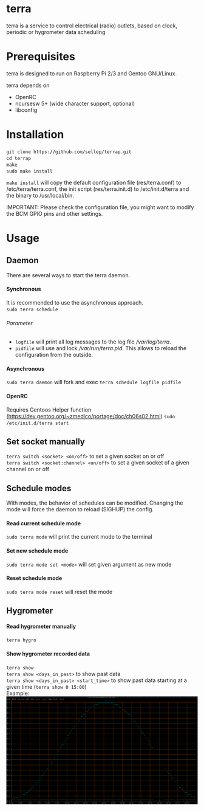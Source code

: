 terra
===============

 terra is a service to control electrical (radio) outlets, based on clock, periodic or hygrometer data scheduling


Prerequisites
===============

 terra is designed to run on Raspberry Pi 2/3 and Gentoo GNU/Linux.

 terra depends on  
 * OpenRC  
 * ncursesw 5+ (wide character support, optional)  
 * libconfig  


Installation
===============

 `git clone https://github.com/sellep/terrap.git`  
 `cd terrap`  
 `make`  
 `sudo make install`  

 `make install` will copy the default configuration file (res/terra.conf) to /etc/terra/terra.conf, the init script (res/terra.init.d) to /etc/init.d/terra and the binary to /usr/local/bin.

 IMPORTANT:
 Please check the configuration file, you might want to modify the BCM GPIO pins and other settings.


Usage
===============

 ## Daemon
 There are several ways to start the terra daemon.
 #### Synchronous
 It is recommended to use the asynchronous approach.  
 `sudo terra schedule`
 ###### Parameter
 * `logfile` will print all log messages to the log file */var/log/terra*.
 * `pidfile` will use and lock */var/run/terra.pid*.  This allows to reload the configuration from the outside.
 #### Asynchronous
 `sudo terra daemon` will fork and exec `terra schedule logfile pidfile`
 #### OpenRC
 Requires Gentoos Helper function (https://dev.gentoo.org/~zmedico/portage/doc/ch06s02.html)
 `sudo /etc/init.d/terra start`

 ## Set socket manually
 `terra switch <socket> <on/off>` to set a given socket on or off  
 `terra switch <socket:channel> <on/off>` to set a given socket of a given channel on or off

 ## Schedule modes
 With modes, the behavior of schedules can be modified. Changing the mode will force the daemon to reload (SIGHUP) the config.
 #### Read current schedule mode
 `sudo terra mode` will print the current mode to the terminal
 #### Set new schedule mode
 `sudo terra mode set <mode>` will set given argument as new mode
 #### Reset schedule mode
 `sudo terra mode reset` will reset the mode

 ## Hygrometer
 #### Read hygrometer manually
 `terra hygro`
 #### Show hygrometer recorded data
 `terra show`  
 `terra show <days_in_past>` to show past data  
 `terra show <days_in_past> <start_time>` to show past data starting at a given time (`terra show 0 15:00`)  
  Example:  
 ![alt text](https://github.com/sellep/terrap/blob/master/res/terra.show.png)
